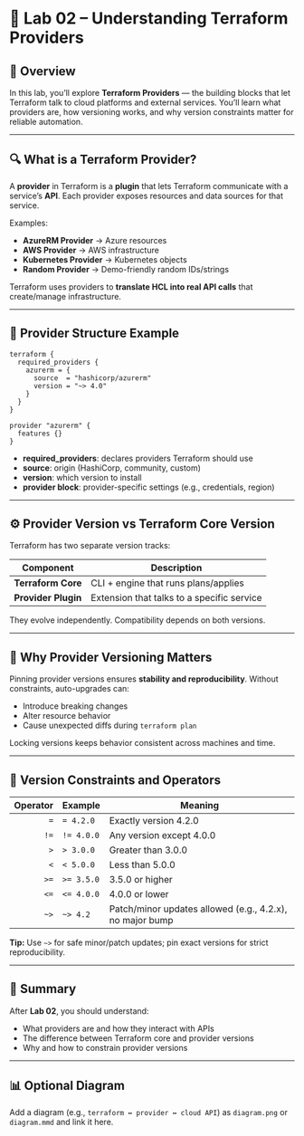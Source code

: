 # 🧩 Lab 02 – Understanding Terraform Providers

## 🧠 Overview

In this lab, you’ll explore **Terraform Providers** — the building blocks that let Terraform talk to cloud platforms and external services. You’ll learn what providers are, how versioning works, and why version constraints matter for reliable automation.

---

## 🔍 What is a Terraform Provider?

A **provider** in Terraform is a **plugin** that lets Terraform communicate with a service’s **API**. Each provider exposes resources and data sources for that service.

Examples:
- **AzureRM Provider** → Azure resources
- **AWS Provider** → AWS infrastructure
- **Kubernetes Provider** → Kubernetes objects
- **Random Provider** → Demo-friendly random IDs/strings

Terraform uses providers to **translate HCL into real API calls** that create/manage infrastructure.

---

## 🧩 Provider Structure Example

```hcl
terraform {
  required_providers {
    azurerm = {
      source  = "hashicorp/azurerm"
      version = "~> 4.0"
    }
  }
}

provider "azurerm" {
  features {}
}
```

- **required_providers**: declares providers Terraform should use  
- **source**: origin (HashiCorp, community, custom)  
- **version**: which version to install  
- **provider block**: provider-specific settings (e.g., credentials, region)

---

## ⚙️ Provider Version vs Terraform Core Version

Terraform has two separate version tracks:

| Component            | Description                                  |
|---------------------|----------------------------------------------|
| **Terraform Core**  | CLI + engine that runs plans/applies         |
| **Provider Plugin** | Extension that talks to a specific service   |

They evolve independently. Compatibility depends on both versions.

---

## 🧮 Why Provider Versioning Matters

Pinning provider versions ensures **stability and reproducibility**. Without constraints, auto-upgrades can:
- Introduce breaking changes  
- Alter resource behavior  
- Cause unexpected diffs during `terraform plan`

Locking versions keeps behavior consistent across machines and time.

---

## 🔐 Version Constraints and Operators

| Operator | Example       | Meaning                                         |
|---------:|---------------|-------------------------------------------------|
| `=`      | `= 4.2.0`     | Exactly version 4.2.0                           |
| `!=`     | `!= 4.0.0`    | Any version except 4.0.0                        |
| `>`      | `> 3.0.0`     | Greater than 3.0.0                              |
| `<`      | `< 5.0.0`     | Less than 5.0.0                                 |
| `>=`     | `>= 3.5.0`    | 3.5.0 or higher                                 |
| `<=`     | `<= 4.0.0`    | 4.0.0 or lower                                  |
| `~>`     | `~> 4.2`      | Patch/minor updates allowed (e.g., 4.2.x), no major bump |

**Tip:** Use `~>` for safe minor/patch updates; pin exact versions for strict reproducibility.

---

## 🧭 Summary

After **Lab 02**, you should understand:
- What providers are and how they interact with APIs  
- The difference between Terraform core and provider versions  
- Why and how to constrain provider versions

---

## 📊 Optional Diagram

Add a diagram (e.g., `terraform ↔ provider ↔ cloud API`) as `diagram.png` or `diagram.mmd` and link it here.
